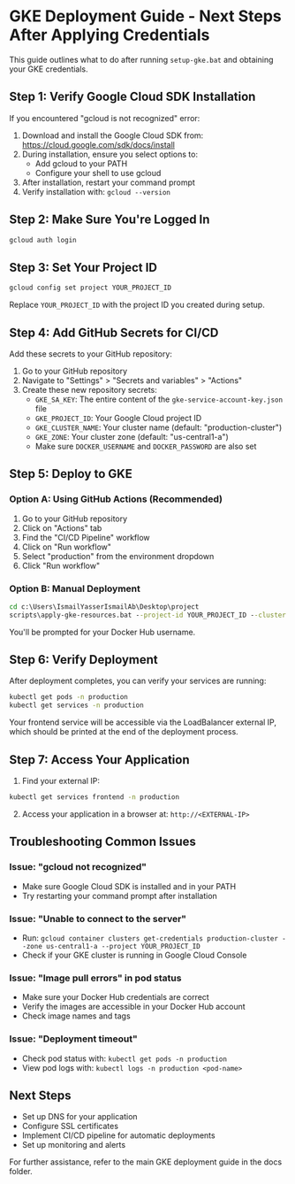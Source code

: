 # GKE Deployment Guide - Next Steps After Applying Credentials

This guide outlines what to do after running `setup-gke.bat` and obtaining your GKE credentials.

## Step 1: Verify Google Cloud SDK Installation

If you encountered "gcloud is not recognized" error:

1. Download and install the Google Cloud SDK from: https://cloud.google.com/sdk/docs/install
2. During installation, ensure you select options to:
   - Add gcloud to your PATH
   - Configure your shell to use gcloud
3. After installation, restart your command prompt
4. Verify installation with: `gcloud --version`

## Step 2: Make Sure You're Logged In

```cmd
gcloud auth login
```

## Step 3: Set Your Project ID

```cmd
gcloud config set project YOUR_PROJECT_ID
```
Replace `YOUR_PROJECT_ID` with the project ID you created during setup.

## Step 4: Add GitHub Secrets for CI/CD

Add these secrets to your GitHub repository:

1. Go to your GitHub repository
2. Navigate to "Settings" > "Secrets and variables" > "Actions"
3. Create these new repository secrets:
   - `GKE_SA_KEY`: The entire content of the `gke-service-account-key.json` file
   - `GKE_PROJECT_ID`: Your Google Cloud project ID
   - `GKE_CLUSTER_NAME`: Your cluster name (default: "production-cluster")
   - `GKE_ZONE`: Your cluster zone (default: "us-central1-a")
   - Make sure `DOCKER_USERNAME` and `DOCKER_PASSWORD` are also set

## Step 5: Deploy to GKE

### Option A: Using GitHub Actions (Recommended)

1. Go to your GitHub repository
2. Click on "Actions" tab
3. Find the "CI/CD Pipeline" workflow
4. Click on "Run workflow"
5. Select "production" from the environment dropdown
6. Click "Run workflow"

### Option B: Manual Deployment

```cmd
cd c:\Users\IsmailYasserIsmailAb\Desktop\project
scripts\apply-gke-resources.bat --project-id YOUR_PROJECT_ID --cluster production-cluster --zone us-central1-a
```

You'll be prompted for your Docker Hub username.

## Step 6: Verify Deployment

After deployment completes, you can verify your services are running:

```cmd
kubectl get pods -n production
kubectl get services -n production
```

Your frontend service will be accessible via the LoadBalancer external IP, which should be printed at the end of the deployment process.

## Step 7: Access Your Application

1. Find your external IP:
```cmd
kubectl get services frontend -n production
```

2. Access your application in a browser at: `http://<EXTERNAL-IP>`

## Troubleshooting Common Issues

### Issue: "gcloud not recognized"
- Make sure Google Cloud SDK is installed and in your PATH
- Try restarting your command prompt after installation

### Issue: "Unable to connect to the server"
- Run: `gcloud container clusters get-credentials production-cluster --zone us-central1-a --project YOUR_PROJECT_ID`
- Check if your GKE cluster is running in Google Cloud Console

### Issue: "Image pull errors" in pod status
- Make sure your Docker Hub credentials are correct
- Verify the images are accessible in your Docker Hub account
- Check image names and tags

### Issue: "Deployment timeout"
- Check pod status with: `kubectl get pods -n production`
- View pod logs with: `kubectl logs -n production <pod-name>`

## Next Steps

- Set up DNS for your application
- Configure SSL certificates
- Implement CI/CD pipeline for automatic deployments
- Set up monitoring and alerts

For further assistance, refer to the main GKE deployment guide in the docs folder.
